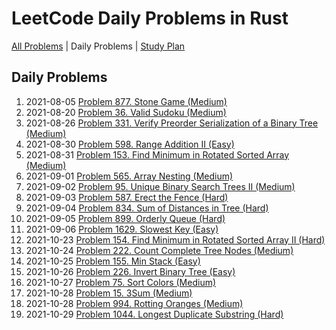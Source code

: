 LeetCode Daily Problems in Rust
===============================

[All Problems](README.md) | Daily Problems | [Study Plan](STUDY_PLAN.md)

Daily Problems
--------------

1. 2021-08-05 [Problem 877. Stone Game (Medium)](problem_0877/)
2. 2021-08-20 [Problem 36. Valid Sudoku (Medium)](problem_0036/)
3. 2021-08-26 [Problem 331. Verify Preorder Serialization of a Binary Tree (Medium)](problem_0331/)
4. 2021-08-30 [Problem 598. Range Addition II (Easy)](problem_0598/)
5. 2021-08-31 [Problem 153. Find Minimum in Rotated Sorted Array (Medium)](problem_0153/)
6. 2021-09-01 [Problem 565. Array Nesting (Medium)](problem_0565/)
7. 2021-09-02 [Problem 95. Unique Binary Search Trees II (Medium)](problem_0095/)
8. 2021-09-03 [Problem 587. Erect the Fence (Hard)](problem_0587/)
9. 2021-09-04 [Problem 834. Sum of Distances in Tree (Hard)](problem_0834/)
10. 2021-09-05 [Problem 899. Orderly Queue (Hard)](problem_0899/)
11. 2021-09-06 [Problem 1629. Slowest Key (Easy)](problem_1629/)
12. 2021-10-23 [Problem 154. Find Minimum in Rotated Sorted Array II (Hard)](problem_0154/)
13. 2021-10-24 [Problem 222. Count Complete Tree Nodes (Medium)](problem_0222/)
14. 2021-10-25 [Problem 155. Min Stack (Easy)](problem_0155/)
15. 2021-10-26 [Problem 226. Invert Binary Tree (Easy)](problem_0226/)
16. 2021-10-27 [Problem 75. Sort Colors (Medium)](problem_0075/)
17. 2021-10-28 [Problem 15. 3Sum (Medium)](problem_0015/)
18. 2021-10-28 [Problem 994. Rotting Oranges (Medium)](problem_0994/)
19. 2021-10-29 [Problem 1044. Longest Duplicate Substring (Hard)](problem_1044/)

